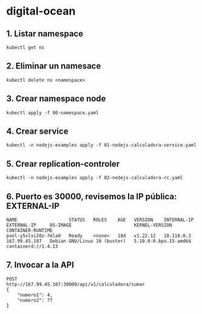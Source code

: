 # digital-ocean

## 1. Listar namespace
```
kubectl get ns
```

## 2. Eliminar un namesace
```
kubectl delete ns <namespace>
```

## 3. Crear namespace node
```
kubectl apply -f 00-namespace.yaml
```

## 4. Crear service
```
kubectl -n nodejs-examples apply -f 01-nodejs-calculadora-service.yaml
```

## 5. Crear replication-controler
```
kubectl -n nodejs-examples apply -f 02-nodejs-calculadora-rc.yaml
```

## 6. Puerto es 30000, revisemos la IP pública: EXTERNAL-IP
```
NAME                   STATUS   ROLES    AGE   VERSION    INTERNAL-IP   EXTERNAL-IP     OS-IMAGE                       KERNEL-VERSION          CONTAINER-RUNTIME  
pool-y5vlxi20z-7mla0   Ready    <none>   18d   v1.22.12   10.110.0.3    167.99.45.107   Debian GNU/Linux 10 (buster)   5.10.0-0.bpo.15-amd64   containerd://1.4.13
```

## 7. Invocar a la API
```
POST
http://167.99.45.107:30000/api/v1/calculadora/sumar
{
    "numero1": 4,
    "numero2": 77
}
```
